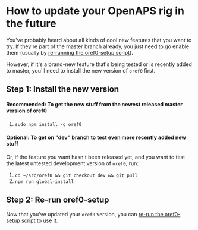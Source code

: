 # How to update your OpenAPS rig in the future

You've probably heard about all kinds of cool new features that you want to try. If they're part of the master branch already, you just need to go enable them (usually by [re-running the oref0-setup script](oref0-setup.md#re-running-the-setup-script)). 

However, if it's a brand-new feature that's being tested or is recently added to master, you'll need to install the new version of `oref0` first.

## Step 1: Install the new version

#### Recommended: To get the new stuff from the newest released master version of oref0

1. `sudo npm install -g oref0`

#### Optional: To get on "dev" branch to test even more recently added new stuff

Or, if the feature you want hasn't been released yet, and you want to test the latest untested development version of `oref0`, run:

1. `cd ~/src/oref0 && git checkout dev && git pull`
2. `npm run global-install`

## Step 2: Re-run oref0-setup

Now that you've updated your `oref0` version, you can [re-run the oref0-setup script](oref0-setup.md#re-running-the-setup-script) to use it. 
